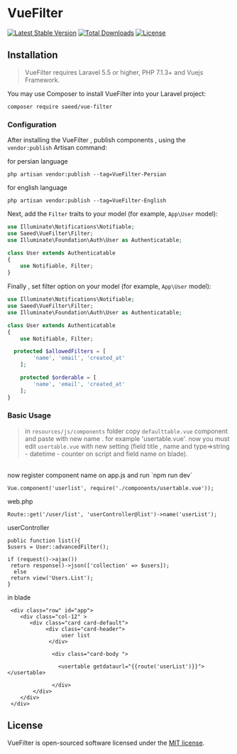 # VueFilter
[![Latest Stable Version](https://poser.pugx.org/saeed/vue-filter/v/stable)](https://packagist.org/packages/saeed/vue-filter)
[![Total Downloads](https://poser.pugx.org/saeed/vue-filter/downloads)](https://packagist.org/packages/saeed/vue-filter)
[![License](https://poser.pugx.org/saeed/vue-filter/license)](https://packagist.org/packages/saeed/vue-filter)

## Installation
>VueFilter requires Laravel 5.5 or higher, PHP 7.1.3+ and Vuejs Framework.


You may use Composer to install VueFilter into your Laravel project:

    composer require saeed/vue-filter

### Configuration

After installing the VueFilter , publish components , using the `vendor:publish` Artisan command:

   for  persian language 

    php artisan vendor:publish --tag=VueFilter-Persian


   for  english language 

    php artisan vendor:publish --tag=VueFilter-English







Next, add the `Filter` traits to your model (for example, `App\User` model):

```php
use Illuminate\Notifications\Notifiable;
use Saeed\VueFilter\Filter;
use Illuminate\Foundation\Auth\User as Authenticatable;

class User extends Authenticatable
{
    use Notifiable, Filter;
}
```
Finally  , set filter option on your model (for example, `App\User` model):

```php
use Illuminate\Notifications\Notifiable;
use Saeed\VueFilter\Filter;
use Illuminate\Foundation\Auth\User as Authenticatable;

class User extends Authenticatable
{
    use Notifiable, Filter;

  protected $allowedFilters = [
        'name', 'email', 'created_at'
    ];

    protected $orderable = [
        'name', 'email', 'created_at'
    ];
}
```

### Basic Usage
> in `resources/js/components` folder copy `defaulttable.vue` component and paste with new name . for example 'usertable.vue'.
now you must edit `usertable.vue` with new setting (field title , name and type=>string - datetime - counter on script and field name on blade).
<br>
now register component name on app.js and run `npm run dev`
<br>

```
Vue.component('userlist', require('./components/usertable.vue'));
```

web.php
```
Route::get('/user/list', 'userController@list')->name('userList');
```


userController 
```
public function list(){
$users = User::advancedFilter();

if (request()->ajax())
 return response()->json(['collection' => $users]);
  else
 return view('Users.List');
}

```

in blade

```
 <div class="row" id="app">
    <div class="col-12" >
       <div class="card card-default">
            <div class="card-header">
                 user list
             </div>

              <div class="card-body ">

                <usertable getdataurl="{{route('userList')}}"></usertable>

              </div>
        </div>
    </div>
 </div>
```









## License

VueFilter is open-sourced software licensed under the [MIT license](http://opensource.org/licenses/MIT).
